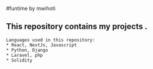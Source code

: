 #funtime by mwihoti
## This repository contains my  projects .
```
Languages used in this repository:
* React, NextJs, Javascript
* Python, Django
* Laravel, php
* Solidity
```
